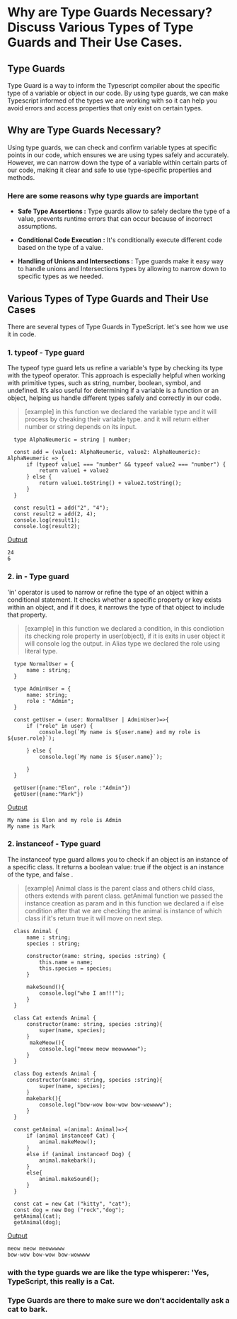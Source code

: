 # Why are Type Guards Necessary? Discuss Various Types of Type Guards and Their Use Cases.

## Type Guards
Type Guard is a way to inform the Typescript compiler about the specific type of a variable or object in our code. By using type guards, we can make Typescript informed of the types we are working with so it can help you avoid errors and access properties that only exist on certain types.

## Why are Type Guards Necessary?

Using type guards, we can check and confirm variable types at specific points in our code, which ensures we are using types safely and accurately. However, we can narrow down the type of a variable within certain parts of our code, making it clear and safe to use type-specific properties and methods.

### Here are some reasons why type guards are important

- **Safe Type Assertions :** Type guards allow to safely declare the type of a value, prevents runtime errors that 
  can occur because of incorrect assumptions.

- **Conditional Code Execution :** It's conditionally execute different code based on the type of a value.

- **Handling of Unions and Intersections :** Type guards make it easy way to handle unions and Intersections types
  by allowing to narrow down to specific types as we needed.


## Various Types of Type Guards and Their Use Cases

There are several types of Type Guards in TypeScript. let's see how we use it in code.

### 1. typeof - Type guard

The typeof type guard lets us refine a variable's type by checking its type with the typeof operator. This approach is especially helpful when working with primitive types, such as string, number, boolean, symbol, and undefined. It’s also useful for determining if a variable is a function or an object, helping us handle different types safely and correctly in our code.

> [example]
> in this function we declared the variable type and it will process by cheaking their variable type.
> and it will return either number or string depends on its input.


  ```
    type AlphaNeumeric = string | number;

    const add = (value1: AlphaNeumeric, value2: AlphaNeumeric): AlphaNeumeric => {
        if (typeof value1 === "number" && typeof value2 === "number") {
            return value1 + value2
        } else {
            return value1.toString() + value2.toString();
        }
    }

    const result1 = add("2", "4");
    const result2 = add(2, 4);
    console.log(result1); 
    console.log(result2); 

  ```
<ins>Output</ins>
  ```
  24
  6
  ```

### 2. in - Type guard

'in' operator is used to narrow or refine the type of an object within a conditional statement. It checks whether a specific property or key exists within an object, and if it does, it narrows the type of that object to include that property.

> [example]
> in this function we declared a condition, in this condiotion its checking role property in user(object), if it is exits in user object it will console log the output.
> in Alias type we declared the role using literal type.


  ```
    type NormalUser = {
        name : string;
    }

    type AdminUser = {
        name: string;
        role : "Admin";
    }

    const getUser = (user: NormalUser | AdminUser)=>{
        if ("role" in user) {
            console.log(`My name is ${user.name} and my role is ${user.role}`);
            
        } else {
            console.log(`My name is ${user.name}`);
            
        }
    }

    getUser({name:"Elon", role :"Admin"})
    getUser({name:"Mark"})               

  ```
 <ins>Output</ins>
  ```
  My name is Elon and my role is Admin
  My name is Mark
  ```

### 2. instanceof - Type guard

The instanceof type guard allows you to check if an object is an instance of a specific class.
It returns a boolean value: true if the object is an instance of the type, and false .

> [example]
> Animal class is the parent class and others child class, others extends with parent class.
> getAnimal function we passed the instance creation as param and in this function we declared a if else condition
  after that we are checking the animal is instance of which class if it's return true it will move on next step.


  ```
    class Animal {
        name : string;
        species : string;

        constructor(name: string, species :string) {
            this.name = name;
            this.species = species;
        }

        makeSound(){
            console.log("who I am!!!"); 
        }
    }

    class Cat extends Animal {
        constructor(name: string, species :string){
            super(name, species);
        }
         makeMeow(){
            console.log("meow meow meowwwww"); 
        }
    }

    class Dog extends Animal {
        constructor(name: string, species :string){
            super(name, species);
        }
        makebark(){
            console.log("bow-wow bow-wow bow-wowwww"); 
        }
    }

    const getAnimal =(animal: Animal)=>{
        if (animal instanceof Cat) {
            animal.makeMeow();
        }
        else if (animal instanceof Dog) {
            animal.makebark();
        }
        else{
            animal.makeSound();
        }
    }      

    const cat = new Cat ("kitty", "cat");
    const dog = new Dog ("rock","dog");
    getAnimal(cat);
    getAnimal(dog);        

  ```
 <ins>Output</ins>
  ```
  meow meow meowwwww
  bow-wow bow-wow bow-wowwww

  ```
 

### with the type guards we are like the type whisperer: 'Yes, TypeScript, this really is a Cat. 
### Type Guards are there to make sure we don’t accidentally ask a cat to bark.







